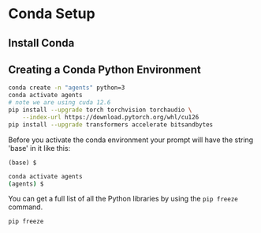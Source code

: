 # Conda Setup

## Install Conda



## Creating a Conda Python Environment
```sh
conda create -n "agents" python=3
conda activate agents
# note we are using cuda 12.6
pip install --upgrade torch torchvision torchaudio \
    --index-url https://download.pytorch.org/whl/cu126
pip install --upgrade transformers accelerate bitsandbytes
```

Before you activate the conda environment your prompt will have the string 'base' in it like this:

```
(base) $
```

```sh
conda activate agents
(agents) $
```

You can get a full list of all the Python libraries by using the ```pip freeze``` command.

```sh
pip freeze
```
